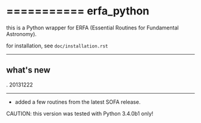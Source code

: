 ===========
erfa_python
===========

this is a Python wrapper for ERFA (Essential Routines for 
Fundamental Astronomy).

for installation, see ``doc/installation.rst``

----------
what's new
----------

. 20131222
**********

- added a few routines from the latest SOFA release.

CAUTION: this version was tested with Python 3.4.0b1 only!
